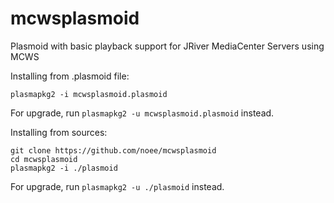 # mcwsplasmoid
Plasmoid with basic playback support for JRiver MediaCenter Servers using MCWS

Installing from .plasmoid file:
````Shell
plasmapkg2 -i mcwsplasmoid.plasmoid
````
For upgrade, run `plasmapkg2 -u mcwsplasmoid.plasmoid` instead.

Installing from sources:
````Shell
git clone https://github.com/noee/mcwsplasmoid
cd mcwsplasmoid
plasmapkg2 -i ./plasmoid
````
For upgrade, run `plasmapkg2 -u ./plasmoid` instead.

